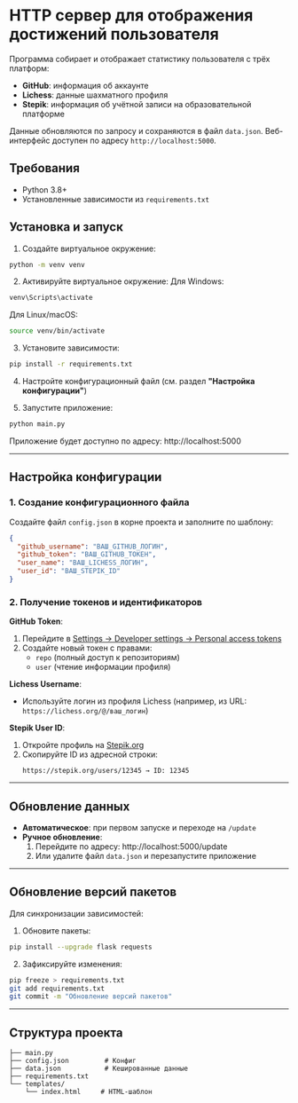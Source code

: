 # HTTP сервер для отображения достижений пользователя

Программа собирает и отображает статистику пользователя с трёх платформ:
- **GitHub**: информация об аккаунте
- **Lichess**: данные шахматного профиля
- **Stepik**: информация об учётной записи на образовательной платформе

Данные обновляются по запросу и сохраняются в файл `data.json`. Веб-интерфейс доступен по адресу `http://localhost:5000`.

## Требования
- Python 3.8+
- Установленные зависимости из `requirements.txt`

## Установка и запуск
1. Создайте виртуальное окружение:
```bash
python -m venv venv
```

2. Активируйте виртуальное окружение:
Для Windows:
```bash
venv\Scripts\activate
```
Для Linux/macOS:
```bash
source venv/bin/activate
```

3. Установите зависимости:
```bash
pip install -r requirements.txt
```

4. Настройте конфигурационный файл (см. раздел **"Настройка конфигурации"**)

5. Запустите приложение:
```bash
python main.py
```

Приложение будет доступно по адресу: http://localhost:5000

---

## Настройка конфигурации

### 1. Создание конфигурационного файла
Создайте файл `config.json` в корне проекта и заполните по шаблону:
```json
{
  "github_username": "ВАШ_GITHUB_ЛОГИН",
  "github_token": "ВАШ_GITHUB_ТОКЕН",
  "user_name": "ВАШ_LICHESS_ЛОГИН",
  "user_id": "ВАШ_STEPIK_ID"
}
```

### 2. Получение токенов и идентификаторов
**GitHub Token**:
1. Перейдите в [Settings → Developer settings → Personal access tokens](https://github.com/settings/tokens)
2. Создайте новый токен с правами:
   - `repo` (полный доступ к репозиториям)
   - `user` (чтение информации профиля)

**Lichess Username**:
- Используйте логин из профиля Lichess (например, из URL: `https://lichess.org/@/ваш_логин`)

**Stepik User ID**:
1. Откройте профиль на [Stepik.org](https://stepik.org)
2. Скопируйте ID из адресной строки:
   ```
   https://stepik.org/users/12345 → ID: 12345
   ```

---

## Обновление данных
- **Автоматическое**: при первом запуске и переходе на `/update`
- **Ручное обновление**:
  1. Перейдите по адресу: http://localhost:5000/update
  2. Или удалите файл `data.json` и перезапустите приложение

---

## Обновление версий пакетов
Для синхронизации зависимостей:

1. Обновите пакеты:
```bash
pip install --upgrade flask requests
```

2. Зафиксируйте изменения:
```bash
pip freeze > requirements.txt
git add requirements.txt
git commit -m "Обновление версий пакетов"
```

---

## Структура проекта
```
├── main.py
├── config.json         # Конфиг 
├── data.json           # Кешированные данные
├── requirements.txt
└── templates/
    └── index.html     # HTML-шаблон
```

